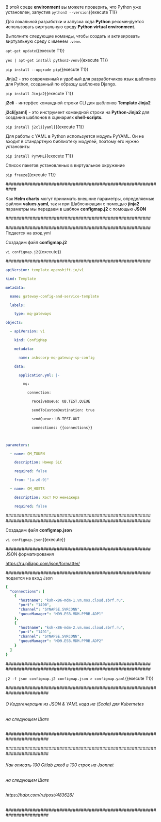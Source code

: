 
В этой среде **environment** вы можете проверить, что Python уже установлен, запустив `python3 --version`{{execute T1}}

Для локальной разработки и запуска кода **Python** рекомендуется использовать виртуальную среду **Python virtual environment**.

Выполните следующие команды, чтобы создать и активировать виртуальную среду с именем `.venv`.

`apt-get update`{{execute T1}}

`yes | apt-get install python3-venv`{{execute T1}}

`pip install --upgrade pip`{{execute T1}}

Jinja2 - это современный и удобный для разработчиков язык шаблонов для Python, созданный по образцу шаблонов Django. 

`pip install Jinja2`{{execute T1}}

**j2cli** - интерфес командной строки CLI  для шаблонов **Template Jinja2**

**j2cli[yaml]** - это инструмент командной строки на **Python-Jinja2** для создания шаблонов в сценариях **shell-scripts**.

`pip install j2cli[yaml]`{{execute T1}}

Для работы с YAML в Python используется модуль PyYAML. Он не входит в стандартную библиотеку модулей, поэтому его нужно установить:

`pip install PyYAML`{{execute T1}}

Список пакетов установленых в виртуальное окружение

`pip freeze`{{execute T1}}

############################################################

Как **Helm charts** могут принимать внешние параметры, определяемые файлом **values.yaml**, 
так и при Шаблонизации с помощью **jinja2**  параметры мы передаем в шаблон **configmap.j2** с помощью **JSON**

######################################################


######################################################
Подается на вход yml

Создадим файл **configmap.j2**

`vi configmap.j2`{{execute}}

######################################################

```yaml
apiVersion: template.openshift.io/v1

kind: Template

metadata:

  name: gateway-config-and-service-template

  labels:

    type: mq-gateways

objects:

  - apiVersion: v1

    kind: ConfigMap

    metadata:

      name: asbscorp-mq-gateway-sp-config

    data:

      application.yml: |-

        mq:

          connection:

            receiveQueue: UB.TEST.QUEUE

            sendToCustomDestination: true

            sendQueue: UB.TEST.OUT

            connections: {{connections}}



parameters:

  - name: QM_TOKEN

    description: Номер SLC

    required: false

    from: "[a-z0-9]"

  - name: QM_HOSTS

    description: Хост MQ менеджера

    required: false
```
  
######################################################
######################################################

Создадим файл **configmap.json**

`vi configmap.json`{{execute}}

######################################################
JSON форматирования

https://ru.piliapp.com/json/formatter/

######################################################
подается на вход Json 

```yaml
{
  "connections": [
    {
      "hostname": "ksh-x86-mdm-1.vm.mos.cloud.sbrf.ru",
      "port": "1490",
      "channel": "SYNAPSE.SVRCONN",
      "queueManager": "M99.ESB.MDM.PPRB.ADP1"
    },
    {
      "hostname": "ksh-x86-mdm-2.vm.mos.cloud.sbrf.ru",
      "port": "1491",
      "channel": "SYNAPSE.SVRCONN",
      "queueManager": "M99.ESB.MDM.PPRB.ADP2"
    }
  ]
}
```

######################################################
######################################################


`j2 -f json configmap.j2 configmap.json > configmap.yaml`{{execute T1}}

########################################################################
######   О Кодогенерации из JSON & YAML кода на (Scala) для Kubernetes
######   на следующем Шаге 
########################################################################



########################################################################
######   Как описать 100 Gitlab джоб в 100 строк на Jsonnet
######   на следующем Шаге 
######   https://habr.com/ru/post/483626/
########################################################################



